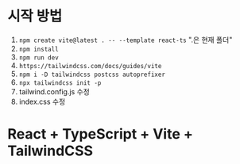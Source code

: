 # 시작 방법

1. `npm create vite@latest . -- --template react-ts` ".은 현재 폴더"
2. `npm install`
3. `npm run dev`
4. `https://tailwindcss.com/docs/guides/vite`
5. `npm i -D tailwindcss postcss autoprefixer`
6. `npx tailwindcss init -p`
7. tailwind.config.js 수정
8. index.css 수정

# React + TypeScript + Vite + TailwindCSS
